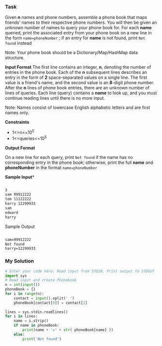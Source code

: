 ### Task
Given **n** names and phone numbers, assemble a phone book that maps friends' names to their respective phone numbers. You will then be given an unknown number of names to query your phone book for. For each **name** queried, print the associated entry from your phone book on a new line in the form ```name=phoneNumber``` ; if an entry for **name** is not found, print ```Not found``` instead

Note: Your phone book should be a Dictionary/Map/HashMap data structure.

**Input Format**
The first line contains an integer, **n**, denoting the number of entries in the phone book.
Each of the **n** subsequent lines describes an entry in the form of **2**  space-separated values on a single line. The first value is a friend's name, and the second value is an **8**-digit phone number.
After the **n** lines of phone book entries, there are an unknown number of lines of queries. Each line (query) contains a **name**  to look up, and you must continue reading lines until there is no more input.

Note: Names consist of lowercase English alphabetic letters and are first names only.

**Constraints**

- 1<=n<=10<sup>5</sup>
- 1<=queries<=10<sup>5</sup>

**Output Format**

On a new line for each query, print ```Not found``` if the name has no corresponding entry in the phone book; otherwise, print the full **name** and **phoneNumber** in the format ```name=phoneNumber```

**Sample Input***

```txt

3
sam 99912222
tom 11122222
harry 12299933
sam
edward
harry

```

Sample Output

```txt

sam=99912222
Not found
harry=12299933

```


### My Solution

```py
# Enter your code here. Read input from STDIN. Print output to STDOUT
import sys 
# Read input and create Phonebook
n = int(input())
phoneBook = {}
for i in range(n):
    contact = input().split(' ')
    phoneBook[contact[0]] = contact[1]
    
lines = sys.stdin.readlines()
for i in lines:
    name = i.strip()
    if name in phoneBook:
        print(name + '=' + str( phoneBook[name] ))
    else:
        print('Not found')


```
